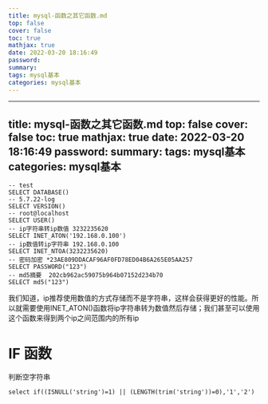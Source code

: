 ```yaml
---
title: mysql-函数之其它函数.md
top: false
cover: false
toc: true
mathjax: true
date: 2022-03-20 18:16:49
password:
summary:
tags: mysql基本
categories: mysql基本
---
```

---
title: mysql-函数之其它函数.md
top: false
cover: false
toc: true
mathjax: true
date: 2022-03-20 18:16:49
password:
summary:
tags: mysql基本
categories: mysql基本
---
~~~
-- test
SELECT DATABASE()
-- 5.7.22-log
SELECT VERSION()
-- root@localhost
SELECT USER()
-- ip字符串转ip数值 3232235620
SELECT INET_ATON('192.168.0.100')
-- ip数值转ip字符串 192.168.0.100
SELECT INET_NTOA(3232235620)
-- 密码加密 *23AE809DDACAF96AF0FD78ED04B6A265E05AA257
SELECT PASSWORD("123")
-- md5摘要  202cb962ac59075b964b07152d234b70
SELECT md5("123")
~~~

我们知道，ip推荐使用数值的方式存储而不是字符串，这样会获得更好的性能。所以就需要使用INET_ATON()函数将ip字符串转为数值然后存储；我们甚至可以使用这个函数来得到两个ip之间范围内的所有ip 


# IF 函数

判断空字符串
~~~
select if((ISNULL('string')=1) || (LENGTH(trim('string'))=0),'1','2') 
~~~
